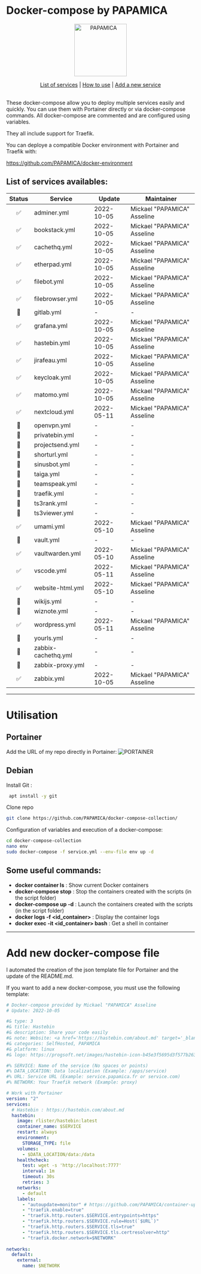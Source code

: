 
# Docker-compose by PAPAMICA

<p align="center">
  <a href="https://papamica.com">
    <img src="https://zupimages.net/up/20/04/7vtd.png" width="140px" alt="PAPAMICA" />
  </a>
</p>
<p align="center">
    <a href="https://github.com/PAPAMICA/docker-compose-collection#list-of-services-availables">List of services</a> |
    <a href="https://github.com/PAPAMICA/docker-compose-collection#utilisation">How to use</a> |
    <a href="https://github.com/PAPAMICA/docker-compose-collection#add-new-docker-compose-file">Add a new service</a>
    <br /><br />
</p>


These docker-compose allow you to deploy multiple services easily and quickly. You can use them with Portainer directly or via docker-compose commands.
All docker-compose are commented and are configured using variables.

They all include support for Traefik.

You can deploye a compatible Docker environment with Portainer and Traefik with:

https://github.com/PAPAMICA/docker-environment



## List of services availables:
| Status | Service | Update | Maintainer |
|:--:|--|--|--|
| ✅ | adminer.yml | 2022-10-05 |  Mickael "PAPAMICA" Asseline |
| ✅ | bookstack.yml | 2022-10-05 |  Mickael "PAPAMICA" Asseline |
| ✅ | cachethq.yml | 2022-10-05 |  Mickael "PAPAMICA" Asseline |
| ✅ | etherpad.yml | 2022-10-05 |  Mickael "PAPAMICA" Asseline |
| ✅ | filebot.yml | 2022-10-05 |  Mickael "PAPAMICA" Asseline |
| ✅ | filebrowser.yml | 2022-10-05 |  Mickael "PAPAMICA" Asseline |
| 🚸 | gitlab.yml | - | - |
| ✅ | grafana.yml | 2022-10-05 |  Mickael "PAPAMICA" Asseline |
| ✅ | hastebin.yml | 2022-10-05 |  Mickael "PAPAMICA" Asseline |
| ✅ | jirafeau.yml | 2022-10-05 |  Mickael "PAPAMICA" Asseline |
| ✅ | keycloak.yml | 2022-10-05 |  Mickael "PAPAMICA" Asseline |
| ✅ | matomo.yml | 2022-10-05 |  Mickael "PAPAMICA" Asseline |
| ✅ | nextcloud.yml | 2022-05-11 |  Mickael "PAPAMICA" Asseline |
| 🚸 | openvpn.yml | - | - |
| 🚸 | privatebin.yml | - | - |
| 🚸 | projectsend.yml | - | - |
| 🚸 | shorturl.yml | - | - |
| 🚸 | sinusbot.yml | - | - |
| 🚸 | taiga.yml | - | - |
| 🚸 | teamspeak.yml | - | - |
| 🚸 | traefik.yml | - | - |
| 🚸 | ts3rank.yml | - | - |
| 🚸 | ts3viewer.yml | - | - |
| ✅ | umami.yml | 2022-05-10 |  Mickael "PAPAMICA" Asseline |
| 🚸 | vault.yml | - | - |
| ✅ | vaultwarden.yml | 2022-05-10 |  Mickael "PAPAMICA" Asseline |
| ✅ | vscode.yml | 2022-05-11 |  Mickael "PAPAMICA" Asseline |
| ✅ | website-html.yml | 2022-05-10 |  Mickael "PAPAMICA" Asseline |
| 🚸 | wikijs.yml | - | - |
| 🚸 | wiznote.yml | - | - |
| ✅ | wordpress.yml | 2022-05-11 |  Mickael "PAPAMICA" Asseline |
| 🚸 | yourls.yml | - | - |
| 🚸 | zabbix-cachethq.yml | - | - |
| 🚸 | zabbix-proxy.yml | - | - |
| ✅ | zabbix.yml | 2022-10-05 |  Mickael "PAPAMICA" Asseline |

---
# Utilisation
## Portainer
Add the URL of my repo directly in Portainer:
![PORTAINER](https://i.imgur.com/M49ssCN.png)

## Debian
Install Git :
```bash
 apt install -y git
```

Clone repo
```bash
git clone https://github.com/PAPAMICA/docker-compose-collection/
```


Configuration of variables and execution of a docker-compose:
```bash
cd docker-compose-collection
nano env
sudo docker-compose -f service.yml --env-file env up -d
```
## Some useful commands:

-   **docker container ls** : Show current Docker containers
-   **docker-compose stop** : Stop the containers created with the scripts (in the script folder)
- **docker-compose up -d** : Launch the containers created with the scripts (in the script folder)
-   **docker logs -f <id_container>** : Display the container logs
-   **docker exec -it <id_container> bash** : Get a shell in container

---
# Add new docker-compose file
I automated the creation of the json template file for Portainer and the update of the README.md.

If you want to add a new docker-compose, you must use the following template:
```yaml
# Docker-compose provided by Mickael "PAPAMICA" Asseline
# Update: 2022-10-05

#& type: 3
#& title: Hastebin
#& description: Share your code easily
#& note: Website: <a href='https://hastebin.com/about.md' target='_blank' rel='noopener'>Hastebin.com</a>
#& categories: SelfHosted, PAPAMICA
#& platform: linux
#& logo: https://progsoft.net/images/hastebin-icon-b45e3f5695d3f577b2630648bd00584195822e3d.png

#% SERVICE: Name of the service (No spaces or points)
#% DATA_LOCATION: Data localization (Example: /apps/service)
#% URL: Service URL (Example: service.papamica.fr or service.com)
#% NETWORK: Your Traefik network (Example: proxy)

# Work with Portainer
version: "2"
services:
  # Hastebin : https://hastebin.com/about.md
  hastebin:
    image: rlister/hastebin:latest
    container_name: $SERVICE
    restart: always
    environment:
      STORAGE_TYPE: file
    volumes:
      - $DATA_LOCATION/data:/data
    healthcheck:
      test: wget -s 'http://localhost:7777'
      interval: 1m
      timeout: 30s
      retries: 3 
    networks:
      - default
    labels:
      - "autoupdate=monitor" # https://github.com/PAPAMICA/container-updater
      - "traefik.enable=true"
      - "traefik.http.routers.$SERVICE.entrypoints=https"
      - "traefik.http.routers.$SERVICE.rule=Host(`$URL`)"
      - "traefik.http.routers.$SERVICE.tls=true"
      - "traefik.http.routers.$SERVICE.tls.certresolver=http"
      - "traefik.docker.network=$NETWORK"
      
networks:
  default:
    external:
      name: $NETWORK
```